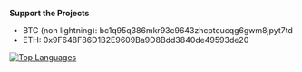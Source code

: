 **Support the Projects**
- BTC (non lightning): bc1q95q386mkr93c9643zhcptcucqg6gwm8jpyt7td
- ETH: 0x9F648F86D1B2E9609Ba9D8Bdd3840de49593de20


[![Top Languages](https://github-readme-stats-sepia-mu-56.vercel.app/api/top-langs/?username=malciller&langs_count=20&theme=dark)]([https://github.com/anuraghazra/github-readme-stats](https://github-readme-stats-sepia-mu-56.vercel.app))
